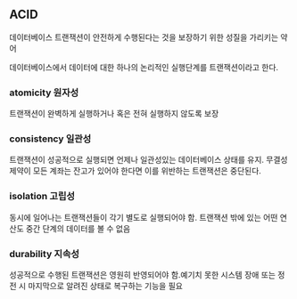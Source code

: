 ## ACID

데이터베이스 트랜잭션이 안전하게 수행된다는 것을 보장하기 위한 성질을 가리키는 약어

데이터베이스에서 데이터에 대한 하나의 논리적인 실행단계를 트랜잭션이라고 한다.

### atomicity 원자성

트랜잭션이 완벽하게 실행하거나 혹은 전혀 실행하지 않도록 보장

### consistency 일관성

트랜잭션이 성공적으로 실행되면 언제나 일관성있는 데이터베이스 상태를 유지. 무결성 제약이 모든 계좌는 잔고가 있어야 한다면 이를 위반하는 트랜잭션은 중단된다.

### isolation 고립성

동시에 일어나는 트랜잭션들이 각기 별도로 실행되어야 함. 트랜잭션 밖에 있는 어떤 연산도 중간 단계의 데이터를 볼 수 없음

### durability 지속성

성공적으로 수행된 트랜잭션은 영원히 반영되어야 함.예기치 못한 시스템 장애 또는 정전 시 마지막으로 알려진 상태로 복구하는 기능을 필요